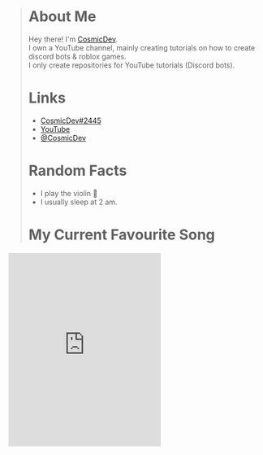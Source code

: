 > # __**About Me**__
>
> Hey there! I'm [CosmicDev](https://youtube.com/c/CosmicDev).\
> I own a YouTube channel, mainly creating tutorials on how to create discord bots & roblox games.\
> I only create repositories for YouTube tutorials (Discord bots).
>
> # __**Links**__
> * [CosmicDev#2445](https://discord.com/invite/EAUSe2UDxj)
> * [YouTube](https://youtube.com/c/CosmicDev)
> * [@CosmicDev](https://twitter.com/CosmicDev360)
> 
> # __**Random Facts**__
> * I play the violin  🎻
> * I usually sleep at 2 am.
> 
> # __**My Current Favourite Song**__
<iframe src="https://open.spotify.com/embed/track/2TeLIzFBe3hxkPR5FIQZut" width="300" height="380" frameborder="0" allowtransparency="true" allow="encrypted-media"></iframe>
